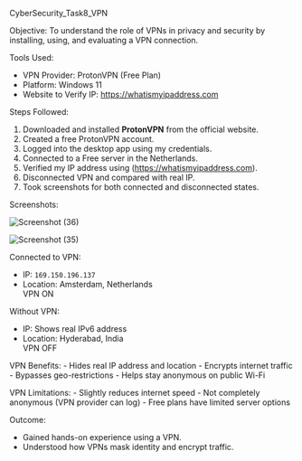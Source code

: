 CyberSecurity_Task8_VPN

Objective:
To understand the role of VPNs in privacy and security by installing, using, and evaluating a VPN connection.

Tools Used:
   - VPN Provider: ProtonVPN (Free Plan)
   - Platform: Windows 11
   - Website to Verify IP: https://whatismyipaddress.com

Steps Followed:

1. Downloaded and installed **ProtonVPN** from the official website.
2. Created a free ProtonVPN account.
3. Logged into the desktop app using my credentials.
4. Connected to a Free server in the Netherlands.
5. Verified my IP address using (https://whatismyipaddress.com).
6. Disconnected VPN and compared with real IP.
7. Took screenshots for both connected and disconnected states.

Screenshots:

![Screenshot (36)](https://github.com/user-attachments/assets/19adc868-62c0-4830-9337-af8949d155f1)

![Screenshot (35)](https://github.com/user-attachments/assets/2b89c14f-ba55-4a84-8e4d-de1a4495f64f)

Connected to VPN:
   - IP: `169.150.196.137`
   - Location: Amsterdam, Netherlands  
     VPN ON

Without VPN:
   - IP: Shows real IPv6 address
   - Location: Hyderabad, India  
     VPN OFF

VPN Benefits:
    - Hides real IP address and location
    - Encrypts internet traffic
    - Bypasses geo-restrictions
    - Helps stay anonymous on public Wi-Fi


VPN Limitations:
    - Slightly reduces internet speed
    - Not completely anonymous (VPN provider can log)
    - Free plans have limited server options

Outcome:
   - Gained hands-on experience using a VPN.
   - Understood how VPNs mask identity and encrypt traffic.
